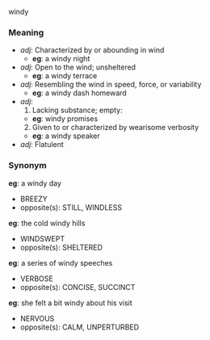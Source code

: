 windy
### Meaning
+ _adj_: Characterized by or abounding in wind
    + __eg__: a windy night
+ _adj_: Open to the wind; unsheltered
    + __eg__: a windy terrace
+ _adj_: Resembling the wind in speed, force, or variability
    + __eg__: a windy dash homeward
+ _adj_:
   1. Lacking substance; empty:
    + __eg__: windy promises
   2. Given to or characterized by wearisome verbosity
    + __eg__: a windy speaker
+ _adj_: Flatulent

### Synonym

__eg__: a windy day

+ BREEZY
+ opposite(s): STILL, WINDLESS

__eg__: the cold windy hills

+ WINDSWEPT
+ opposite(s): SHELTERED

__eg__: a series of windy speeches

+ VERBOSE
+ opposite(s): CONCISE, SUCCINCT

__eg__: she felt a bit windy about his visit

+ NERVOUS
+ opposite(s): CALM, UNPERTURBED


